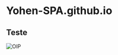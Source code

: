 # Yohen-SPA.github.io
## Teste
![OIP](https://github.com/Yohen-SPA/Yohen-SPA.github.io/assets/162649023/5721f391-e1a5-4bbd-8c18-1c06463ec598)
